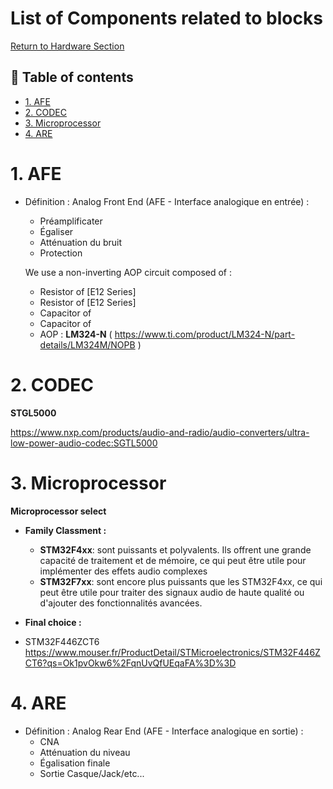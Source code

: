 # List of Components related to blocks
[Return to Hardware Section](https://github.com/lucacros/2324_Projet2A_PedaleGuitare/tree/Hardware-Section)
## 📖 Table of contents

- [1. AFE](#1-afe)
- [2. CODEC](#2-codec)
- [3. Microprocessor](#3-microprocessor)
- [4. ARE](#4-are)


# 1. AFE
- Définition : Analog Front End (AFE - Interface analogique en entrée) : 
  - Préamplificater
  - Égaliser
  - Atténuation du bruit
  - Protection
  
  We use a non-inverting AOP circuit composed of :
    - Resistor of [E12 Series] 
    - Resistor of [E12 Series] 
    - Capacitor of
    - Capacitor of 
    - AOP : **LM324-N** ( https://www.ti.com/product/LM324-N/part-details/LM324M/NOPB )
  
# 2. CODEC

   **STGL5000**
   
   https://www.nxp.com/products/audio-and-radio/audio-converters/ultra-low-power-audio-codec:SGTL5000

# 3. Microprocessor

**Microprocessor select**
  - **Family Classment :**
    - **STM32F4xx**: sont puissants et polyvalents. Ils offrent une grande capacité de traitement et de mémoire, ce qui peut être utile pour implémenter des effets audio complexes
    - **STM32F7xx**: sont encore plus puissants que les STM32F4xx, ce qui peut être utile pour traiter des signaux audio de haute qualité ou d'ajouter des fonctionnalités avancées.



  - **Final choice :**
  - STM32F446ZCT6
https://www.mouser.fr/ProductDetail/STMicroelectronics/STM32F446ZCT6?qs=Ok1pvOkw6%2FqnUvQfUEqaFA%3D%3D

# 4. ARE
- Définition : Analog Rear End (AFE - Interface analogique en sortie) : 
  - CNA
  - Atténuation du niveau
  - Égalisation finale
  - Sortie Casque/Jack/etc...

